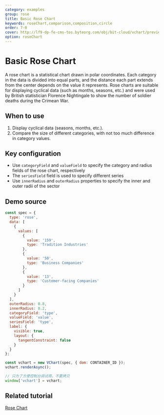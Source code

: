 ```yaml
---
category: examples
group: rose
title: Basic Rose Chart
keywords: roseChart,comparison,composition,circle
order: 7-0
cover: http://lf9-dp-fe-cms-tos.byteorg.com/obj/bit-cloud/vchart/preview/rose-chart/basic-rose.png
option: roseChart
---
```


# Basic Rose Chart

A rose chart is a statistical chart drawn in polar coordinates. Each category in the data is divided into equal parts, and the distance each part extends from the center depends on the value it represents. Rose charts are suitable for displaying cyclical data (such as months, seasons, etc.) and were used by British statistician Florence Nightingale to show the number of soldier deaths during the Crimean War.

## When to use

1. Display cyclical data (seasons, months, etc.).
2. Compare the size of different categories, with not too much difference in category values.

## Key configuration

- Use `categoryField` and `valueField` to specify the category and radius fields of the rose chart, respectively
- The `seriesField` field is used to specify different series
- Use `innerRadius` and `outerRadius` properties to specify the inner and outer radii of the sector

## Demo source

```javascript livedemo
const spec = {
  type: 'rose',
  data: [
    {
      values: [
        {
          value: '159',
          type: 'Tradition Industries'
        },
        {
          value: '50',
          type: 'Business Companies'
        },
        {
          value: '13',
          type: 'Customer-facing Companies'
        }
      ]
    }
  ],
  outerRadius: 0.8,
  innerRadius: 0.2,
  categoryField: 'type',
  valueField: 'value',
  seriesField: 'type',
  label: {
    visible: true,
    layout: {
      tangentConstraint: false
    }
  }
};

const vchart = new VChart(spec, { dom: CONTAINER_ID });
vchart.renderAsync();

// 只为了方便控制台调试用，不要拷贝
window['vchart'] = vchart;
```

## Related tutorial

[Rose Chart](link)
